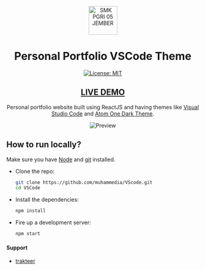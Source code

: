 <p align="center">
    <img src="https://media.discordapp.net/attachments/991767169396379798/1010569798054330378/Anteiku.png" alt="SMK PGRI 05 JEMBER" width="75" height="75">
</p>

<h1 align="center">Personal Portfolio VSCode Theme</h1>

<span align="center">

[![License: MIT](https://img.shields.io/badge/License-MIT-blue.svg)](https://github.com/muhammedia/muhammedia/blob/main/LICENSE)

<h2><a href="https://vs-code-orcin.vercel.app/">LIVE DEMO</a></h2>

<p>Personal portfolio website built using ReactJS and having themes like <a href="https://code.visualstudio.com/">Visual Studio Code</a> and <a href="https://marketplace.visualstudio.com/items?itemName=akamud.vscode-theme-onedark">Atom One Dark Theme</a>.</p>

![Preview](https://media.discordapp.net/attachments/991767169396379798/1010569501542195240/sreenshoot.png?width=754&height=467)

</span>

## How to run locally?

Make sure you have [Node](https://nodejs.org/en/) and [git](https://git-scm.com/) installed.

- Clone the repo:

  ```bash
  git clone https://github.com/muhammedia/VScode.git
  cd VSCode
  ```

- Install the dependencies:

  ```bash
  npm install
  ```

- Fire up a development server:

  ```bash
  npm start
  ```

#### Support

- [trakteer](https://trakteer.id/customstation)
